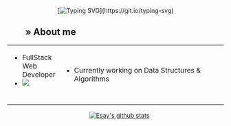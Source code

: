 <div align="center">
<div align="center">

[![Typing SVG](https://readme-typing-svg.herokuapp.com?color=%2336BCF7&center=true&width=600&height=400&lines=Hi%2C+I'm+Esay!)](https://git.io/typing-svg)

</div>
<table>

<h2 align="left"><span>&ensp;&ensp;&ensp;&ensp;</span>» About me</h2>

<tr>
  <td>
      <ul>
        <li> FullStack Web Developer</li>
        <li> <img src="https://img.shields.io/badge/html5-%23E34F26.svg?style=for-the-badge&logo=html5&logoColor=white" /></li>
      </ul><br />
  </td>
  <td style="width:100%">
        <ul>
            <li> Currently working on Data Structures & Algorithms</li>
        </ul>
  </td>
</tr>

</table>

<span>&emsp;</span>
[![Esay's github stats](https://github-readme-stats.vercel.app/api?username=esayh&hide=stars&show_icons=true&theme=dark)](https://github.com/PompaDonpa/github-readme-stats)

</div>
